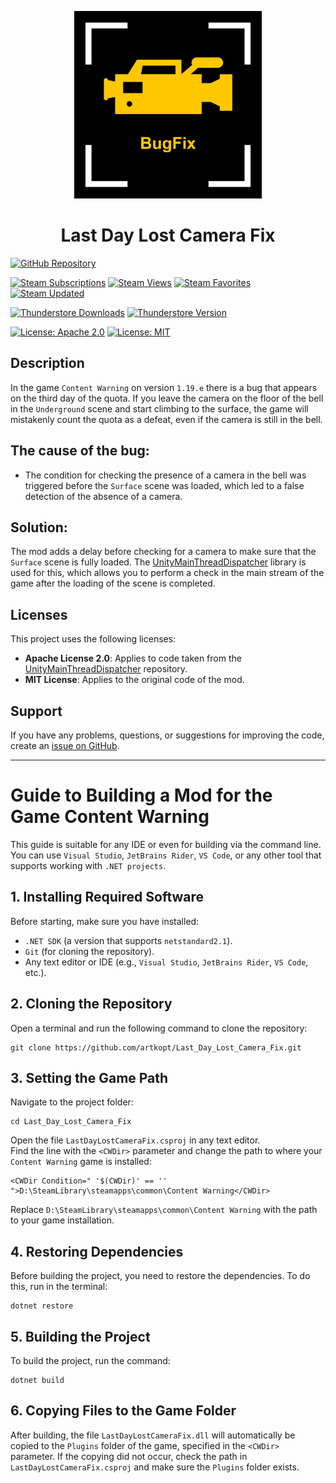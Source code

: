 <p align="center">
  <img src="preview.png" width="300"/>
</p>
<h1 align="center">Last Day Lost Camera Fix</h1>

[![GitHub Repository](https://img.shields.io/badge/GitHub-Repository-blue?style=for-the-badge&logo=github)](https://github.com/artkopt/Last_Day_Lost_Camera_Fix.git)

[![Steam Subscriptions](https://img.shields.io/steam/subscriptions/3435908403?style=for-the-badge&logo=steam)](https://steamcommunity.com/sharedfiles/filedetails/?id=3435908403)
[![Steam Views](https://img.shields.io/steam/views/3435908403?style=for-the-badge&logo=steam)](https://steamcommunity.com/sharedfiles/filedetails/?id=3435908403)
[![Steam Favorites](https://img.shields.io/steam/favorites/3435908403?style=for-the-badge&logo=steam)](https://steamcommunity.com/sharedfiles/filedetails/?id=3435908403)
[![Steam Updated](https://img.shields.io/steam/update-date/3435908403?style=for-the-badge&logo=steam)](https://steamcommunity.com/sharedfiles/filedetails/?id=3435908403)

[![Thunderstore Downloads](https://img.shields.io/thunderstore/dt/artkopt/LastDayLostCameraFix?style=for-the-badge&logo=thunderstore&label=Downloads)](https://thunderstore.io/c/content-warning/p/artkopt/LastDayLostCameraFix/)
[![Thunderstore Version](https://img.shields.io/thunderstore/v/artkopt/LastDayLostCameraFix?style=for-the-badge&logo=thunderstore&label=Version)](https://thunderstore.io/c/content-warning/p/artkopt/LastDayLostCameraFix/)

[![License: Apache 2.0](https://img.shields.io/badge/License-Apache%202.0-blue?style=for-the-badge)](LICENSE-APACHE)
[![License: MIT](https://img.shields.io/badge/License-MIT-blue?style=for-the-badge)](LICENSE-MIT)

## Description
In the game `Content Warning` on version `1.19.e` there is a bug that appears on the third day of the quota. If you leave the camera on the floor of the bell in the `Underground` scene and start climbing to the surface, the game will mistakenly count the quota as a defeat, even if the camera is still in the bell.

## The cause of the bug:
- The condition for checking the presence of a camera in the bell was triggered before the `Surface` scene was loaded, which led to a false detection of the absence of a camera.

## Solution:
The mod adds a delay before checking for a camera to make sure that the `Surface` scene is fully loaded. The [UnityMainThreadDispatcher](https://github.com/PimDeWitte/UnityMainThreadDispatcher) library is used for this, which allows you to perform a check in the main stream of the game after the loading of the scene is completed.

## Licenses
This project uses the following licenses:
- **Apache License 2.0**: Applies to code taken from the [UnityMainThreadDispatcher](https://github.com/PimDeWitte/UnityMainThreadDispatcher) repository.
- **MIT License**: Applies to the original code of the mod.

## Support
If you have any problems, questions, or suggestions for improving the code, create an [issue on GitHub](https://github.com/artkopt/Last_Day_Lost_Camera_Fix/issues).

---

# Guide to Building a Mod for the Game Content Warning

This guide is suitable for any IDE or even for building via the command line. You can use `Visual Studio`, `JetBrains Rider`, `VS Code`, or any other tool that supports working with `.NET projects`.

## 1. Installing Required Software
Before starting, make sure you have installed:
- `.NET SDK` (a version that supports `netstandard2.1`).
- `Git` (for cloning the repository).
- Any text editor or IDE (e.g., `Visual Studio`, `JetBrains Rider`, `VS Code`, etc.).

## 2. Cloning the Repository
Open a terminal and run the following command to clone the repository:
```shell
git clone https://github.com/artkopt/Last_Day_Lost_Camera_Fix.git
```

## 3. Setting the Game Path
Navigate to the project folder:
```shell
cd Last_Day_Lost_Camera_Fix
```
Open the file `LastDayLostCameraFix.csproj` in any text editor.  
Find the line with the `<CWDir>` parameter and change the path to where your `Content Warning` game is installed:
```shell
<CWDir Condition=" '$(CWDir)' == '' ">D:\SteamLibrary\steamapps\common\Content Warning</CWDir>
```
Replace `D:\SteamLibrary\steamapps\common\Content Warning` with the path to your game installation.

## 4. Restoring Dependencies
Before building the project, you need to restore the dependencies. To do this, run in the terminal:
```shell
dotnet restore
```

## 5. Building the Project
To build the project, run the command:
```shell
dotnet build
```

## 6. Copying Files to the Game Folder
After building, the file `LastDayLostCameraFix.dll` will automatically be copied to the `Plugins` folder of the game, specified in the `<CWDir>` parameter. If the copying did not occur, check the path in `LastDayLostCameraFix.csproj` and make sure the `Plugins` folder exists.